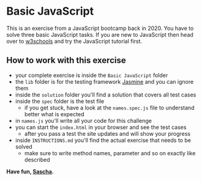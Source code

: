 # Basic JavaScript

This is an exercise from a JavaScript bootcamp back in 2020. You have to solve three basic JavaScript tasks.
If you are new to JavaScript then head over to [w3schools](https://www.w3schools.com/js/) and try the JavaScript tutorial first.

## How to work with this exercise

- your complete exercise is inside the `Basic JavaScript` folder
- the `lib` folder is for the testing framework [Jasmine](https://jasmine.github.io) and you can ignore them
- inside the `solution` folder you'll find a solution that covers all test cases
- inside the `spec` folder is the test file
  - if you get stuck, have a look at the `names.spec.js` file to understand better what is expected
- in `names.js` you'll write all your code for this challenge
- you can start the `index.html` in your browser and see the test cases
  - after you pass a test the site updates and will show your progress
- inside `INSTRUCTIONS.md` you'll find the actual exercise that needs to be solved
  - make sure to write method names, parameter and so on exactly like described

**Have fun, [Sascha](https://github.com/saschazengler).**
